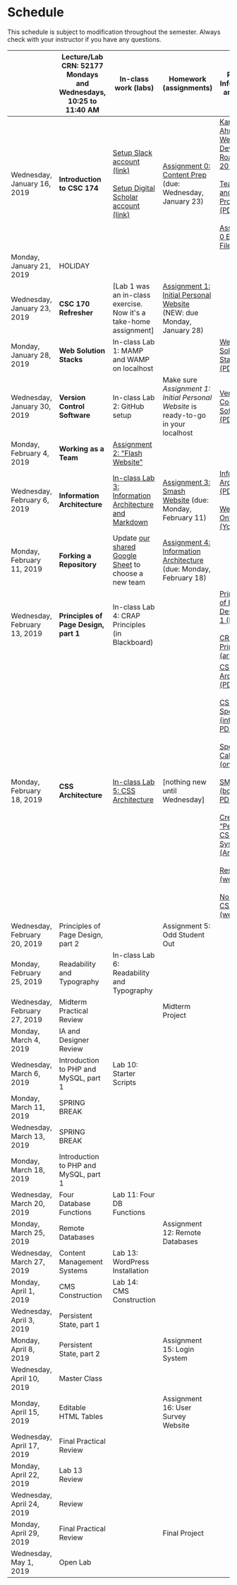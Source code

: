 # 		Schedule
This schedule is subject to modification throughout the semester. Always check with your instructor if you have any questions.

|                              | Lecture/Lab<br>CRN: 52177<br>**Mondays and Wednesdays, 10:25 to 11:40 AM** | In-class work (labs)                                         | Homework (assignments)                                       | Related Information and Links                                |
| ---------------------------- | ------------------------------------------------------------ | ------------------------------------------------------------ | ------------------------------------------------------------ | ------------------------------------------------------------ |
| Wednesday, January 16, 2019  | **Introduction to CSC 174**                                  | [Setup Slack account (link)](https://join.slack.com/t/csc174/signup)<br><br>[Setup Digital Scholar account (link)](https://digitalscholar.rochester.edu/) | [Assignment 0: Content Prep](assignment00-content-prep/instructions.md) (due: Wednesday, January 23) | [Kamran Ahmed's Web Developer Roadmap 2019 (link)](https://github.com/kamranahmedse/developer-roadmap)<br><br>[Team Roles and Projects (PDF)](01-introduction-to-csc174/team-roles-and-projects.pdf)<br><br>[Assignment 0 Example Files (ZIP)](assignment00-content-prep/media/example.zip) |
| Monday, January 21, 2019     | HOLIDAY                                                      |                                                              |                                                              |                                                              |
| Wednesday, January 23, 2019  | **CSC 170 Refresher**                                        | [Lab 1 was an in-class exercise. Now it's a take-home assignment] | [Assignment 1: Initial Personal Website](assignment01-initial-personal-website/instructions.md) (NEW: due Monday, January 28) |                                                              |
| Monday, January 28, 2019     | **Web Solution Stacks**                                      | In-class Lab 1: MAMP and WAMP on localhost                   |                                                              | [Web Solution Stacks (PDF)](03-web-solution-stacks/web-solution-stacks.pdf) |
| Wednesday, January 30, 2019  | **Version Control Software**                                 | In-class Lab 2: GitHub setup                                 | Make sure *Assignment 1: Initial Personal Website* is ready-to-go in your localhost | [Version Control Software (PDF)](04-version-control-software/version-control-software.pdf) |
| Monday, February 4, 2019     | **Working as a Team**                                        | [Assignment 2: "Flash Website"](assignment02-flash-website/instructions.md) |                                                              |                                                              |
| Wednesday, February 6, 2019  | **Information Architecture**                                 | [In-class Lab 3: Information Architecture and Markdown](lab03-markdown-and-ia/instructions.md) | [Assignment 3: Smash Website](assignment03-smash-website/instructions.md) (due: Monday, February 11) | [Information Architecture (PDF)](06-information-architecture/information-architecture.pdf)<br><br>[Web Ontology (YouTube)](https://www.youtube.com/watch?v=jfUPLuPL3Ho) |
| Monday, February 11, 2019    | **Forking a Repository**                                     | Update [our shared Google Sheet](https://docs.google.com/spreadsheets/d/17nncaY3FWkgq2HEqK6IWAsyNsav34Jo4e-Vj1pwoXEQ/edit#gid=0) to choose a new team | [Assignment 4: Information Architecture](assignment04-information-architecture/instructions.md) (due: Monday, February 18) |                                                              |
| Wednesday, February 13, 2019 | **Principles of Page Design, part 1**                        | In-class Lab 4: CRAP Principles (in Blackboard)              |                                                              | [Principles of Page Design, part 1 (PDF)](08-principles-of-page-design1/principles-of-page-design1.pdf)<br><br>[CRAP Principles (article)](https://saylordotorg.github.io/text_business-information-systems-design-an-app-for-that/s07-01-c-r-a-p-principles-of-graphic-.html) |
| Monday, February 18, 2019    | **CSS Architecture**                                         | [In-class Lab 5: CSS Architecture](lab05-css-architecture/instructions.md) | [nothing new until Wednesday]                                | [CSS Architecture (PDF)](09-css-architecture/css-architecture.pdf)<br><br>[CSS Specificity (infographic PDF)](09-css-architecture/css-specifishity.pdf)<br><br>[Specificity Calculator (online app)](https://specificity.keegan.st/)<br><br>[SMACSS (booklet PDF)](09-css-architecture/smacss-2012-08-21.pdf)<br><br>[Creating the “Perfect” CSS System (Article)](https://medium.com/gusto-design/creating-the-perfect-css-system-fa38f5bcdd9e)<br><br>  [Reset CSS (website)](http://meyerweb.com/eric/tools/css/reset/)<br><br> [Normalize CSS (website)](https://necolas.github.io/normalize.css/) |
| Wednesday, February 20, 2019 | Principles of Page Design, part 2                            |                                                              | Assignment 5: Odd Student Out                                |                                                              |
| Monday, February 25, 2019    | Readability and Typography                                   | In-class Lab 6: Readability and Typography                   |                                                              |                                                              |
| Wednesday, February 27, 2019 | Midterm Practical Review                                     |                                                              | Midterm Project                                              |                                                              |
| Monday, March 4, 2019        | IA and Designer Review                                       |                                                              |                                                              |                                                              |
| Wednesday, March 6, 2019     | Introduction to PHP and MySQL, part 1                        | Lab 10: Starter Scripts                                      |                                                              |                                                              |
| Monday, March 11, 2019       | SPRING BREAK                                                 |                                                              |                                                              |                                                              |
| Wednesday, March 13, 2019    | SPRING BREAK                                                 |                                                              |                                                              |                                                              |
| Monday, March 18, 2019       | Introduction to PHP and MySQL, part 1                        |                                                              |                                                              |                                                              |
| Wednesday, March 20, 2019    | Four Database Functions                                      | Lab 11: Four DB Functions                                    |                                                              |                                                              |
| Monday, March 25, 2019       | Remote Databases                                             |                                                              | Assignment 12: Remote Databases                              |                                                              |
| Wednesday, March 27, 2019    | Content Management Systems                                   | Lab 13: WordPress Installation                               |                                                              |                                                              |
| Monday, April 1, 2019        | CMS Construction                                             | Lab 14: CMS Construction                                     |                                                              |                                                              |
| Wednesday, April 3, 2019     | Persistent State, part 1                                     |                                                              |                                                              |                                                              |
| Monday, April 8, 2019        | Persistent State, part 2                                     |                                                              | Assignment 15: Login System                                  |                                                              |
| Wednesday, April 10, 2019    | Master Class                                                 |                                                              |                                                              |                                                              |
| Monday, April 15, 2019       | Editable HTML Tables                                         |                                                              | Assignment 16: User Survey Website                           |                                                              |
| Wednesday, April 17, 2019    | Final Practical Review                                       |                                                              |                                                              |                                                              |
| Monday, April 22, 2019       | Lab 13 Review                                                |                                                              |                                                              |                                                              |
| Wednesday, April 24, 2019    | Review                                                       |                                                              |                                                              |                                                              |
| Monday, April 29, 2019       | Final Practical Review                                       |                                                              | Final Project                                                |                                                              |
| Wednesday, May 1, 2019       | Open Lab                                                     |                                                              |                                                              |                                                              |
